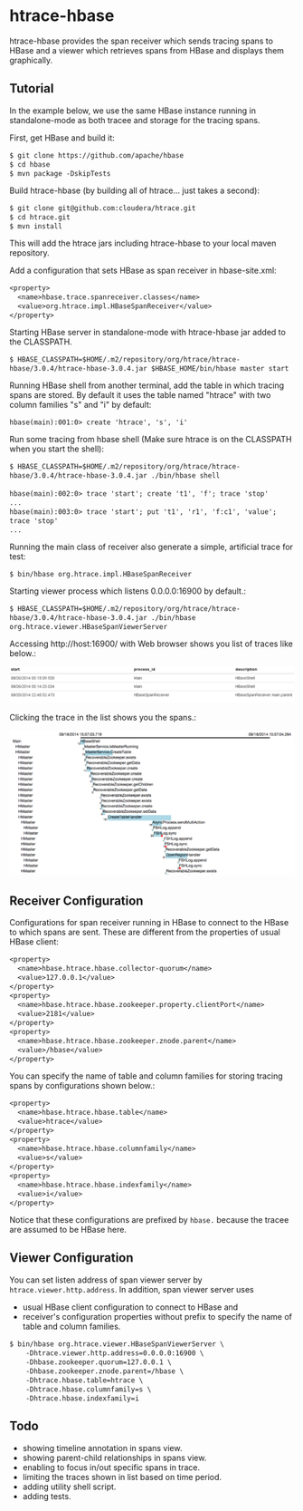 htrace-hbase
============

htrace-hbase provides the span receiver which sends tracing spans to HBase
and a viewer which retrieves spans from HBase and displays them graphically.


Tutorial
--------

In the example below, we use the same HBase instance running in standalone-mode
as both tracee and storage for the tracing spans.

First, get HBase and build it:

    $ git clone https://github.com/apache/hbase
    $ cd hbase
    $ mvn package -DskipTests

Build htrace-hbase (by building all of htrace... just takes a second):

    $ git clone git@github.com:cloudera/htrace.git
    $ cd htrace.git
    $ mvn install

This will add the htrace jars including htrace-hbase to your local
maven repository.

Add a configuration that sets HBase as span receiver in hbase-site.xml:

    <property>
      <name>hbase.trace.spanreceiver.classes</name>
      <value>org.htrace.impl.HBaseSpanReceiver</value>
    </property>

Starting HBase server in standalone-mode with htrace-hbase jar added
to the CLASSPATH.

    $ HBASE_CLASSPATH=$HOME/.m2/repository/org/htrace/htrace-hbase/3.0.4/htrace-hbase-3.0.4.jar $HBASE_HOME/bin/hbase master start

Running HBase shell from another terminal, add the table in which
tracing spans are stored.  By default it uses the table named
"htrace" with two column families "s" and "i" by default:

    hbase(main):001:0> create 'htrace', 's', 'i'

Run some tracing from hbase shell (Make sure htrace is on the CLASSPATH when you start the shell):

    $ HBASE_CLASSPATH=$HOME/.m2/repository/org/htrace/htrace-hbase/3.0.4/htrace-hbase-3.0.4.jar ./bin/hbase shell

    hbase(main):002:0> trace 'start'; create 't1', 'f'; trace 'stop'
    ...
    hbase(main):003:0> trace 'start'; put 't1', 'r1', 'f:c1', 'value'; trace 'stop'
    ...

Running the main class of receiver also generate a simple, artificial trace for test:

    $ bin/hbase org.htrace.impl.HBaseSpanReceiver

Starting viewer process which listens 0.0.0.0:16900 by default.:

    $ HBASE_CLASSPATH=$HOME/.m2/repository/org/htrace/htrace-hbase/3.0.4/htrace-hbase-3.0.4.jar ./bin/hbase org.htrace.viewer.HBaseSpanViewerServer

Accessing http://host:16900/ with Web browser shows you list of traces like below.:

![list of traces](traces.png "traces list")

Clicking the trace in the list shows you the spans.:

![visualization of spans](spans.png "spans view")

Receiver Configuration
----------------------

Configurations for span receiver running in HBase
to connect to the HBase to which spans are sent.
These are different from the properties of usual HBase client:

    <property>
      <name>hbase.htrace.hbase.collector-quorum</name>
      <value>127.0.0.1</value>
    </property>
    <property>
      <name>hbase.htrace.hbase.zookeeper.property.clientPort</name>
      <value>2181</value>
    </property>
    <property>
      <name>hbase.htrace.hbase.zookeeper.znode.parent</name>
      <value>/hbase</value>
    </property>

You can specify the name of table and column families
for storing tracing spans by configurations shown below.:

    <property>
      <name>hbase.htrace.hbase.table</name>
      <value>htrace</value>
    </property>
    <property>
      <name>hbase.htrace.hbase.columnfamily</name>
      <value>s</value>
    </property>
    <property>
      <name>hbase.htrace.hbase.indexfamily</name>
      <value>i</value>
    </property>

Notice that these configurations are prefixed by `hbase.`
because the tracee are assumed to be HBase here.


Viewer Configuration
--------------------

You can set listen address of span viewer server by `htrace.viewer.http.address`.
In addition, span viewer server uses
- usual HBase client configuration to connect to HBase and
- receiver's configuration properties without prefix
  to specify the name of table and column families.

```
$ bin/hbase org.htrace.viewer.HBaseSpanViewerServer \
    -Dhtrace.viewer.http.address=0.0.0.0:16900 \
    -Dhbase.zookeeper.quorum=127.0.0.1 \
    -Dhbase.zookeeper.znode.parent=/hbase \
    -Dhtrace.hbase.table=htrace \
    -Dhtrace.hbase.columnfamily=s \
    -Dhtrace.hbase.indexfamily=i
```

Todo
----

- showing timeline annotation in spans view.
- showing parent-child relationships in spans view.
- enabling to focus in/out specific spans in trace.
- limiting the traces shown in list based on time period.
- adding utility shell script.
- adding tests.
